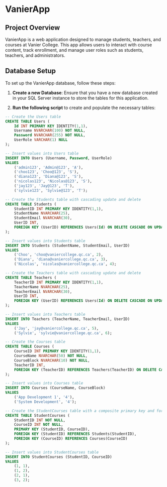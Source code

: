 # VanierApp

## Project Overview
VanierApp is a web application designed to manage students, teachers, and courses at Vanier College. This app allows users to interact with course content, track enrollment, and manage user roles such as students, teachers, and administrators.

## Database Setup
To set up the VanierApp database, follow these steps:

1. **Create a new Database**: 
   Ensure that you have a new database created in your SQL Server instance to store the tables for this application.

2. **Run the following script** to create and populate the necessary tables:

```sql
-- Create the Users table
CREATE TABLE Users (
    Id INT PRIMARY KEY IDENTITY(1,1),
    Username NVARCHAR(100) NOT NULL,
    Password NVARCHAR(255) NOT NULL,
    UserRole VARCHAR(1) NULL
);

-- Insert values into Users table
INSERT INTO Users (Username, Password, UserRole)
VALUES 
    ('admin123', 'Admin@123', 'A'),
    ('choo123', 'Choo@123', 'S'),
    ('diana123', 'Diana@123', 'S'),
    ('nicolas123', 'Nicolas@123', 'S'),
    ('jay123', 'Jay@123', 'T'),
    ('sylvie123', 'Sylvie@123', 'T');

-- Create the Students table with cascading update and delete
CREATE TABLE Students (
    StudentID INT PRIMARY KEY IDENTITY(1,1),
    StudentName NVARCHAR(25),
    StudentEmail NVARCHAR(30),
    UserID INT,
    FOREIGN KEY (UserID) REFERENCES Users(Id) ON DELETE CASCADE ON UPDATE CASCADE
);

-- Insert values into Students table
INSERT INTO Students (StudentName, StudentEmail, UserID)
VALUES 
    ('Choo', 'choo@vaniercollege.qc.ca', 2),
    ('Diana', 'diana@vaniercollege.qc.ca', 3),
    ('Nicolas', 'nicolas@vaniercollege.qc.ca', 4);

-- Create the Teachers table with cascading update and delete
CREATE TABLE Teachers (
    TeacherID INT PRIMARY KEY IDENTITY(1,1), 
    TeacherName NVARCHAR(25),
    TeacherEmail NVARCHAR(30),
    UserID INT,
    FOREIGN KEY (UserID) REFERENCES Users(Id) ON DELETE CASCADE ON UPDATE CASCADE
);

-- Insert values into Teachers table
INSERT INTO Teachers (TeacherName, TeacherEmail, UserID)
VALUES 
    ('Jay', 'jay@vaniercollege.qc.ca', 5),
    ('Sylvie', 'sylvie@vaniercollege.qc.ca', 6);

-- Create the Courses table
CREATE TABLE Courses (
    CourseID INT PRIMARY KEY IDENTITY(1,1),
    CourseName NVARCHAR(50) NOT NULL,
    CourseBlock NVARCHAR(10) NOT NULL,
    TeacherID INT,
    FOREIGN KEY (TeacherID) REFERENCES Teachers(TeacherID) ON DELETE CASCADE ON UPDATE CASCADE
);

-- Insert values into Courses table
INSERT INTO Courses (CourseName, CourseBlock)
VALUES 
    ('App Development 1', '4'),
    ('System Development', '4');

-- Create the StudentCourses table with a composite primary key and foreign key references
CREATE TABLE StudentCourses (
    StudentID INT NOT NULL,
    CourseID INT NOT NULL,
    PRIMARY KEY (StudentID, CourseID),
    FOREIGN KEY (StudentID) REFERENCES Students(StudentID),
    FOREIGN KEY (CourseID) REFERENCES Courses(CourseID)
);

-- Insert values into StudentCourses table
INSERT INTO StudentCourses (StudentID, CourseID)
VALUES
    (1, 1),
    (1, 2),
    (2, 1),
    (3, 2);
